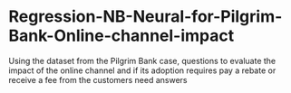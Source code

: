 # Regression-NB-Neural-for-Pilgrim-Bank-Online-channel-impact
 Using the dataset from the Pilgrim Bank case, questions to evaluate the impact of the online channel and if its adoption requires pay a rebate or receive a fee from the customers  need answers
